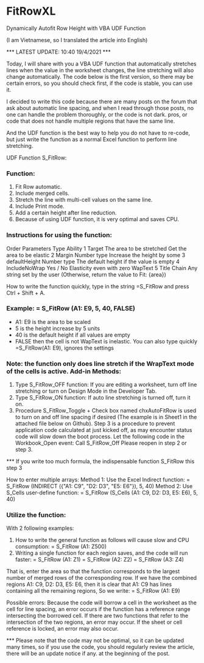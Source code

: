 # FitRowXL
 Dynamically Autofit Row Height with VBA UDF Function
 
(I am Vietnamese, so I translated the article into English)

*** LATEST UPDATE: 10:40 19/4/2021 ***

Today, I will share with you a VBA UDF function that automatically stretches lines when the value in the worksheet changes, the line stretching will also change automatically.
The code below is the first version, so there may be certain errors, so you should check first, if the code is stable, you can use it.

I decided to write this code because there are many posts on the forum that ask about automatic line spacing, and when I read through those posts, no one can handle the problem thoroughly, or the code is not dark. pros, or code that does not handle multiple regions that have the same line.

And the UDF function is the best way to help you do not have to re-code, but just write the function as a normal Excel function to perform line stretching.



UDF Function S_FitRow:

### Function:
1. Fit Row automatic.
2. Include merged cells.
3. Stretch the line with multi-cell values on the same line.
4. Include Print mode.
5. Add a certain height after line reduction.
6. Because of using UDF function, it is very optimal and saves CPU.

### Instructions for using the function:

Order	Parameters	Type	Ability
1	Target	The area to be stretched	Get the area to be elastic
2	Margin	Number type	Increase the height by some
3	defaultHeight	Number type	The default height if the value is empty
4	IncludeNoWrap	Yes / No	Elasticity even with zero WapText
5	Title	Chain	Any string set by the user (Otherwise, return the value to Fit: {area})

How to write the function quickly, type in the string =S_FitRow and press Ctrl + Shift + A.

### Example: = S_FitRow (A1: E9, 5, 40, FALSE)
+ A1: E9 is the area to be scaled
+ 5 is the height increase by 5 units
+ 40 is the default height if all values are empty
+ FALSE then the cell is not WapText is inelastic.
You can also type quickly =S_FitRow(A1: E9), ignores the settings

### Note: the function only does line stretch if the WrapText mode of the cells is active. Add-in Methods:
1. Type S_FitRow_OFF function: If you are editing a worksheet, turn off line stretching or turn on Design Mode in the Developer Tab.
2. Type S_FitRow_ON function: If auto line stretching is turned off, turn it on.
3. Procedure S_FitRow_Toggle + Check box named chxAutoFitRow is used to turn on and off line spacing if desired (The example is in Sheet1 in the attached file below on Github).
Step 3 is a procedure to prevent application code calculated at just kicked off, as may encounter status code will slow down the boot process.
Let the following code in the Workbook_Open event: Call S_FitRow_Off
Please reopen in step 2 or step 3.

*** If you write too much formula, the indispensable function S_FitRow this step 3

How to enter multiple arrays:
Method 1: Use the Excel Indirect function: = S_FitRow (INDIRECT ({"A1: C9", "D2: D3", "E5: E6"}), 5, 40)
Method 2: Use S_Cells user-define function: = S_FitRow (S_Cells (A1: C9, D2: D3, E5: E6), 5, 40)


### Utilize the function:
With 2 following examples:
1. How to write the general function as follows will cause slow and CPU consumption:
= S_FitRow (A1: Z500)
2. Writing a single function for each region saves, and the code will run faster:
= S_FitRow (A1: Z1)
= S_FitRow (A2: Z2)
= S_FitRow (A3: Z4)

That is, enter the area so that the function corresponds to the largest number of merged rows of the corresponding row.
If we have the combined regions A1: C9, D2: D3, E5: E6, then it is clear that A1: C9 has lines containing all the remaining regions,
So we write: = S_FitRow (A1: E9)

Possible errors:
Because the code will borrow a cell in the worksheet as the cell for line spacing, an error occurs if the function has a reference range intersecting the borrowed cell.
If there are two functions that refer to the intersection of the two regions, an error may occur.
If the sheet or cell reference is locked, an error may also occur.

*** Please note that the code may not be optimal, so it can be updated many times, so if you use the code, you should regularly review the article, there will be an update notice if any. at the beginning of the post.

